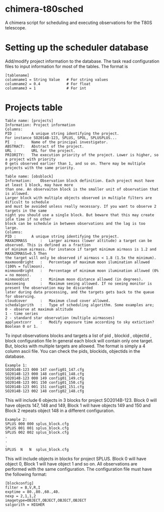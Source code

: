 # chimera-t80sched
A chimera script for scheduling and executing observations for the T80S telescope. 

# Setting up the scheduler database

Add/modify project information to the database. The task read configuration 
files to input information for most of the tables. The format is

```
[tablename]
columname1 = String Value	# For string values
columname2 = 0.4			# For float
columname3 = 1				# For int
```

# Projects table

```
Table name: [projects]
Information: Project information
Columns:
PID :		A unique string identifying the project.
For instance SO2014B-123, SPLUS, SPOL, SPLUSPLUS...
PI	:		Name of the principal investigator.
ABSTRACT:	Abstract of the project.
URL	:		URL for the project.
PRIORITY:	The execution priority of the project. Lower is higher, so a project with priority
0 gets observed earlier than 1, and so on. There may be multiple projects with the same priority.
```

```
Table name: [obsblock]
Information:	Observation block definition. Each project must have at least 1 block, may have more 
than one. An observaiton block is the smaller unit of observation that is allowed.
Larger block with multiple objects observed in multiple filters are dificult to schedule
and must be avoided unless really necessary. If you want to observe 2 targets in the same
night you should use a single block. But beware that this may create idle time if no other 
block can be schedule in between observations and the lag is too large.
Columns:
PID :		A unique string identifying the project.
MAXAIRMASS		:	Larger airmass (lower altitude) a target can be observed. This is defined as a fraction
of minimum airmass. For instance if target minimum airmass is 1.2 and MAXAIRMASS=0.5 Then
the target will only be observed if airmass < 1.8 (1.5x the minimum).
maxmoonBright	:	Percentage of maximum moon ilumination allowed (100% = fullmoon).
minmoonBright	:	Percentage of minimum moon ilumination allowed (0% = no mooon).
minmoonDist		:	Minimum moon distance allowed (in degrees).
maxseeing		:	Maximum seeing allowed. If no seeing monitor is present the observation may be discarded
later during data processing, and the targets gets back to the queue for observing.
cloudcover		:	Maximum cloud cover allowed.
schedalgorith	:	Type of scheduling algorithm. Some examples are;
0 - observe at maximum altitude
1 - time series
2 - standard star observation (multiple airmasses)
applyextcorr	:	Modify exposure time according to sky extiction? Boolean 0 or 1.
```

To input observations blocks and targets a list of 
pid , blockid , objectid , block configuration file 
In general each block will contain only one target. But, blocks with multiple targets are allowed. 
The format is simply a 4 column ascii file. You can check the pids, blockids, objectids in the database.

```
Example 1:
SO2014B-123 000 147 config01_147.cfg
SO2014B-123 000 148 config01_148.cfg
SO2014B-123 000 149 config01_149.cfg
SO2014B-123 001 150 config01_150.cfg
SO2014B-123 001 151 config01_151.cfg
SO2014B-123 002 148 config02_148.cfg
```

This will include 6 objects in 3 blocks for project SO2014B-123. Block 0 will have objects 147, 148 
and 149, Block 1 will have objects 149 and 150 and Block 2 repeats object 148 in a different configuration.

```
Example 2:
SPLUS 000 000 splus_block.cfg
SPLUS 001 001 splus_block.cfg
SPLUS 002 002 splus_block.cfg
.
.
.
SPLUS  N   N  splus_block.cfg
```

This will include objects in blocks for project SPLUS. Block 0 will have object 0, Block 1 will have 
object 1 and so on. All observations are performed with the same configuration. The configuration file
must have the following format:

```
[blockconfig]
filter = B,V,R,I
exptime = 80.,80.,60.,40.
nexp = 2,1,1,2
imagetype=OBJECT,OBJECT,OBJECT,OBJECT
salgorith = HIGHER
```
